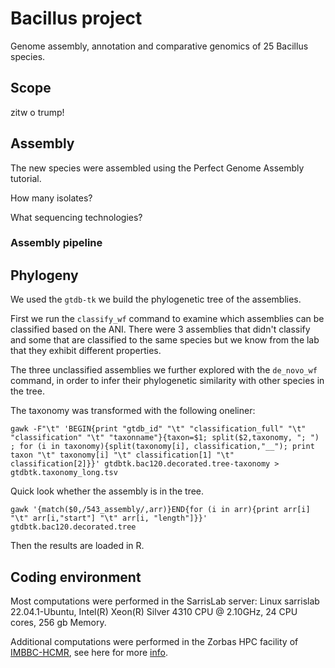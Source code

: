 # Bacillus project
Genome assembly, annotation and comparative genomics of 25 Bacillus species.

## Scope
zitw o trump!
## Assembly
The new species were assembled using the Perfect Genome Assembly tutorial.

How many isolates?

What sequencing technologies?

### Assembly pipeline

## Phylogeny
We used the `gtdb-tk` we build the phylogenetic tree of the assemblies.

First we run the `classify_wf` command to examine which assemblies can be 
classified based on the ANI. There were 3 assemblies that didn't classify
and some that are classified to the same species but we know from the lab
that they exhibit different properties.

The three unclassified assemblies we further explored with the `de_novo_wf` command,
in order to infer their phylogenetic similarity with other species in the tree.

The taxonomy was transformed with the following oneliner:

```
gawk -F"\t" 'BEGIN{print "gtdb_id" "\t" "classification_full" "\t" "classification" "\t" "taxonname"}{taxon=$1; split($2,taxonomy, "; ") ; for (i in taxonomy){split(taxonomy[i], classification,"__"); print taxon "\t" taxonomy[i] "\t" classification[1] "\t" classification[2]}}' gtdbtk.bac120.decorated.tree-taxonomy > gtdbtk.taxonomy_long.tsv
```
Quick look whether the assembly is in the tree.
```
gawk '{match($0,/543_assembly/,arr)}END{for (i in arr){print arr[i] "\t" arr[i,"start"] "\t" arr[i, "length"]}}' gtdbtk.bac120.decorated.tree
```
Then the results are loaded in R.

## Coding environment

Most computations were performed in the SarrisLab server: Linux sarrislab 22.04.1-Ubuntu,
Intel(R) Xeon(R) Silver 4310 CPU @ 2.10GHz, 24 CPU cores, 256 gb Memory.

Additional computations were performed in the Zorbas HPC facility of [IMBBC-HCMR](https://hpc.hcmr.gr),
see here for more [info](https://doi.org/10.1093/gigascience/giab053).



